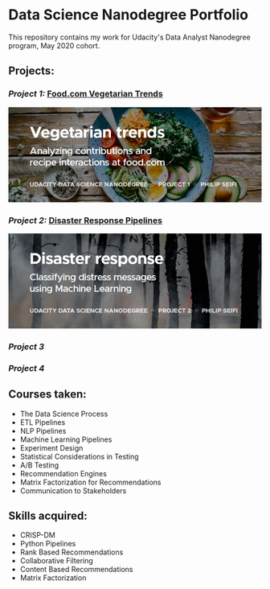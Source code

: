 
# Data Science Nanodegree Portfolio

This repository contains my work for Udacity's Data Analyst Nanodegree program, May 2020 cohort.

## Projects:

### *Project 1:* [Food.com Vegetarian Trends](P1%20-%20Food.com%20Vegetarian%20Trends)
[![Project 1: Food.com Vegetarian Trends](readme/cover-p1.png)](P1%20-%20Food.com%20Vegetarian%20Trends)

### *Project 2:* [Disaster Response Pipelines](P2%20-%20Disaster%20Response%20Pipelines)
[![Project 2: Disaster Response Pipelines](readme/cover-p2.png)](P2%20-%20Disaster%20Response%20Pipelines)

### *Project 3*
### *Project 4*

## Courses taken:
* The Data Science Process
* ETL Pipelines
* NLP Pipelines
* Machine Learning Pipelines
* Experiment Design
* Statistical Considerations in Testing
* A/B Testing
* Recommendation Engines
* Matrix Factorization for Recommendations
* Communication to Stakeholders

## Skills acquired:
* CRISP-DM
* Python Pipelines
* Rank Based Recommendations
* Collaborative Filtering
* Content Based Recommendations
* Matrix Factorization
